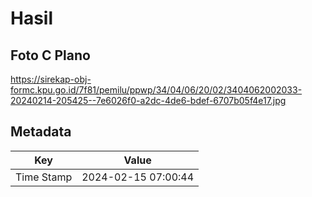 # Hasil

## Foto C Plano

https://sirekap-obj-formc.kpu.go.id/7f81/pemilu/ppwp/34/04/06/20/02/3404062002033-20240214-205425--7e6026f0-a2dc-4de6-bdef-6707b05f4e17.jpg


## Metadata

| Key        | Value               |
| ---------- | ------------------- |
| Time Stamp | 2024-02-15 07:00:44 |




